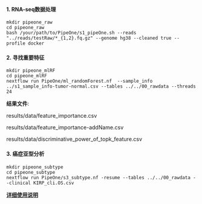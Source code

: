 


#### 1. RNA-seq数据处理
```
mkdir pipeone_raw
cd pipeone_raw
bash /your/path/to/PipeOne/s1_pipeOne.sh --reads "../reads/testRaw/*_{1,2}.fq.gz" --genome hg38 --cleaned true --profile docker
```

#### 2. 寻找重要特征

```
mkdir pipeone_mlRF
cd pipeone_mlRF
nextflow run PipeOne/ml_randomForest.nf  --sample_info ../s1_sample_info-tumor-normal.csv --tables ../../00_rawdata --threads 24
```

__结果文件__:

results/data/feature_importance.csv

results/data/feature_importance-addName.csv

results/data/discriminative_power_of_topk_feature.csv 

#### 3. 癌症亚型分析


```
mkdir pipeone_subtype
cd pipeone_subtype
nextflow run PipeOne/s3_subtype.nf -resume --tables ../../00_rawdata --clinical KIRP_cli.OS.csv

```

__[详细使用说明](../../documentation/documentation)__

